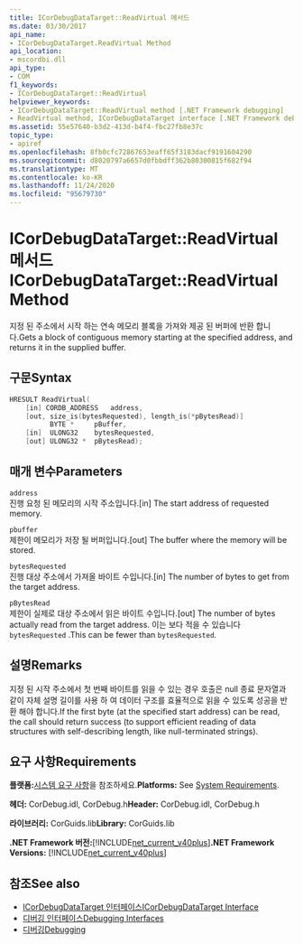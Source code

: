```yaml
---
title: ICorDebugDataTarget::ReadVirtual 메서드
ms.date: 03/30/2017
api_name:
- ICorDebugDataTarget.ReadVirtual Method
api_location:
- mscordbi.dll
api_type:
- COM
f1_keywords:
- ICorDebugDataTarget::ReadVirtual
helpviewer_keywords:
- ICorDebugDataTarget::ReadVirtual method [.NET Framework debugging]
- ReadVirtual method, ICorDebugDataTarget interface [.NET Framework debugging]
ms.assetid: 55e57640-b3d2-413d-b4f4-fbc27fb8e37c
topic_type:
- apiref
ms.openlocfilehash: 8fb0cfc72867653eaff65f3183dacf9191604290
ms.sourcegitcommit: d8020797a6657d0fbbdff362b80300815f682f94
ms.translationtype: MT
ms.contentlocale: ko-KR
ms.lasthandoff: 11/24/2020
ms.locfileid: "95679730"
---
```

# <a name="icordebugdatatargetreadvirtual-method"></a><span data-ttu-id="35b5a-102">ICorDebugDataTarget::ReadVirtual 메서드</span><span class="sxs-lookup"><span data-stu-id="35b5a-102">ICorDebugDataTarget::ReadVirtual Method</span></span>

<span data-ttu-id="35b5a-103">지정 된 주소에서 시작 하는 연속 메모리 블록을 가져와 제공 된 버퍼에 반환 합니다.</span><span class="sxs-lookup"><span data-stu-id="35b5a-103">Gets a block of contiguous memory starting at the specified address, and returns it in the supplied buffer.</span></span>  
  
## <a name="syntax"></a><span data-ttu-id="35b5a-104">구문</span><span class="sxs-lookup"><span data-stu-id="35b5a-104">Syntax</span></span>  
  
```cpp  
HRESULT ReadVirtual(  
    [in] CORDB_ADDRESS   address,  
    [out, size_is(bytesRequested), length_is(*pBytesRead)]  
          BYTE *     pBuffer,  
    [in]  ULONG32    bytesRequested,  
    [out] ULONG32 *  pBytesRead);  
```  
  
## <a name="parameters"></a><span data-ttu-id="35b5a-105">매개 변수</span><span class="sxs-lookup"><span data-stu-id="35b5a-105">Parameters</span></span>  

 `address`  
 <span data-ttu-id="35b5a-106">진행 요청 된 메모리의 시작 주소입니다.</span><span class="sxs-lookup"><span data-stu-id="35b5a-106">[in] The start address of requested memory.</span></span>  
  
 `pbuffer`  
 <span data-ttu-id="35b5a-107">제한이 메모리가 저장 될 버퍼입니다.</span><span class="sxs-lookup"><span data-stu-id="35b5a-107">[out] The buffer where the memory will be stored.</span></span>  
  
 `bytesRequested`  
 <span data-ttu-id="35b5a-108">진행 대상 주소에서 가져올 바이트 수입니다.</span><span class="sxs-lookup"><span data-stu-id="35b5a-108">[in] The number of bytes to get from the target address.</span></span>  
  
 `pBytesRead`  
 <span data-ttu-id="35b5a-109">제한이 실제로 대상 주소에서 읽은 바이트 수입니다.</span><span class="sxs-lookup"><span data-stu-id="35b5a-109">[out] The number of bytes actually read from the target address.</span></span> <span data-ttu-id="35b5a-110">이는 보다 적을 수 있습니다 `bytesRequested` .</span><span class="sxs-lookup"><span data-stu-id="35b5a-110">This can be fewer than `bytesRequested`.</span></span>  
  
## <a name="remarks"></a><span data-ttu-id="35b5a-111">설명</span><span class="sxs-lookup"><span data-stu-id="35b5a-111">Remarks</span></span>  

 <span data-ttu-id="35b5a-112">지정 된 시작 주소에서 첫 번째 바이트를 읽을 수 있는 경우 호출은 null 종료 문자열과 같이 자체 설명 길이를 사용 하 여 데이터 구조를 효율적으로 읽을 수 있도록 성공을 반환 해야 합니다.</span><span class="sxs-lookup"><span data-stu-id="35b5a-112">If the first byte (at the specified start address) can be read, the call should return success (to support efficient reading of data structures with self-describing length, like null-terminated strings).</span></span>  
  
## <a name="requirements"></a><span data-ttu-id="35b5a-113">요구 사항</span><span class="sxs-lookup"><span data-stu-id="35b5a-113">Requirements</span></span>  

 <span data-ttu-id="35b5a-114">**플랫폼:**[시스템 요구 사항](../../get-started/system-requirements.md)을 참조하세요.</span><span class="sxs-lookup"><span data-stu-id="35b5a-114">**Platforms:** See [System Requirements](../../get-started/system-requirements.md).</span></span>  
  
 <span data-ttu-id="35b5a-115">**헤더:** CorDebug.idl, CorDebug.h</span><span class="sxs-lookup"><span data-stu-id="35b5a-115">**Header:** CorDebug.idl, CorDebug.h</span></span>  
  
 <span data-ttu-id="35b5a-116">**라이브러리:** CorGuids.lib</span><span class="sxs-lookup"><span data-stu-id="35b5a-116">**Library:** CorGuids.lib</span></span>  
  
 <span data-ttu-id="35b5a-117">**.NET Framework 버전:**[!INCLUDE[net_current_v40plus](../../../../includes/net-current-v40plus-md.md)]</span><span class="sxs-lookup"><span data-stu-id="35b5a-117">**.NET Framework Versions:** [!INCLUDE[net_current_v40plus](../../../../includes/net-current-v40plus-md.md)]</span></span>  
  
## <a name="see-also"></a><span data-ttu-id="35b5a-118">참조</span><span class="sxs-lookup"><span data-stu-id="35b5a-118">See also</span></span>

- [<span data-ttu-id="35b5a-119">ICorDebugDataTarget 인터페이스</span><span class="sxs-lookup"><span data-stu-id="35b5a-119">ICorDebugDataTarget Interface</span></span>](icordebugdatatarget-interface.md)
- [<span data-ttu-id="35b5a-120">디버깅 인터페이스</span><span class="sxs-lookup"><span data-stu-id="35b5a-120">Debugging Interfaces</span></span>](debugging-interfaces.md)
- [<span data-ttu-id="35b5a-121">디버깅</span><span class="sxs-lookup"><span data-stu-id="35b5a-121">Debugging</span></span>](index.md)

